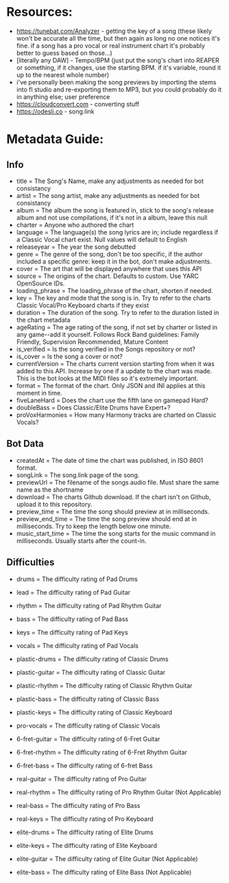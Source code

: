 # Resources:
- https://tunebat.com/Analyzer - getting the key of a song (these likely won't be accurate all the time, but then again as long no one notices it's fine. if a song has a pro vocal or real instrument chart it's probably better to guess based on those...)
- \[literally any DAW\] - Tempo/BPM (just put the song's chart into REAPER or something, if it changes, use the starting BPM. if it's variable, round it up to the nearest whole number)
- i've personally been making the song previews by importing the stems into fl studio and re-exporting them to MP3, but you could probably do it in anything else; user preference
- https://cloudconvert.com - converting stuff
- https://odesli.co - song.link

# Metadata Guide:
## Info
- title = The Song's Name, make any adjustments as needed for bot consistancy
- artist = The song artist,  make any adjustments as needed for bot consistancy
- album = The album the song is featured in, stick to the song's release album and not use compilations, if it's not in a album, leave this null
- charter = Anyone who authored the chart
- language = The language(s) the song lyrics are in; include regardless if a Classic Vocal chart exist. Null values will default to English
- releaseyear = The year the song debutted
- genre = The genre of the song, don't be too specific, if the author included a specific genre: keep it in the bot, don't make adjustments.
- cover = The art that will be displayed anywhere that uses this API
- source = The origins of the chart. Defaults to custom. Use YARC OpenSource IDs.
- loading_phrase = The loading_phrase of the chart, shorten if needed.
- key = The key and mode that the song is in. Try to refer to the charts Classic Vocal/Pro Keyboard charts if they exist
- duration = The duration of the song. Try to refer to the duration listed in the chart metadata
- ageRating = The age rating of the song, if not set by charter or listed in any game--add it yourself. Follows Rock Band guidelines: Family Friendly, Supervision Recommended, Mature Content
- is_verified = Is the song verified in the Songs repository or not?
- is_cover = Is the song a cover or not?
- currentVersion = The charts current version starting from when it was added to this API. Increase by one if a update to the chart was made. This is the bot looks at the MIDI files so it's extremely important.
- format = The format of the chart. Only JSON and INI applies at this moment in time.
- fiveLaneHard = Does the chart use the fifth lane on gamepad Hard?
- doubleBass = Does Classic/Elite Drums have Expert+?
- proVoxHarmonies = How many Harmony tracks are charted on Classic Vocals?
## Bot Data
- createdAt = The date of time the chart was published, in ISO 8601 format.
- songLink = The song.link page of the song.
- previewUrl = The filename of the songs audio file. Must share the same name as the shortname
- download = The charts Github download. If the chart isn't on Github, upload it to this repository.
- preview_time = The time the song should preview at in milliseconds.
- preview_end_time = The time the song preview should end at in milliseconds. Try to keep the length below one minute.
- music_start_time = The time the song starts for the music command in milliseconds. Usually starts after the count-in.
## Difficulties
- drums = The difficulty rating of Pad Drums
- lead = The difficulty rating of Pad Guitar
- rhythm = The difficulty rating of Pad Rhythm Guitar
- bass = The difficulty rating of Pad Bass
- keys = The difficulty rating of Pad Keys
- vocals = The difficulty rating of Pad Vocals

- plastic-drums = The difficulty rating of Classic Drums
- plastic-guitar = The difficulty rating of Classic Guitar
- plastic-rhythm = The difficulty rating of Classic Rhythm Guitar
- plastic-bass = The difficulty rating of Classic Bass
- plastic-keys = The difficulty rating of Classic Keyboard
- pro-vocals = The difficulty rating of Classic Vocals

- 6-fret-guitar = The difficulty rating of 6-Fret Guitar
- 6-fret-rhythm = The difficulty rating of 6-Fret Rhythm Guitar
- 6-fret-bass = The difficulty rating of 6-fret Bass

- real-guitar = The difficulty rating of Pro Guitar
- real-rhythm = The difficulty rating of Pro Rhythm Guitar (Not Applicable)
- real-bass = The difficulty rating of Pro Bass
- real-keys = The difficulty rating of Pro Keyboard

- elite-drums = The difficulty rating of Elite Drums
- elite-keys = The difficulty rating of Elite Keyboard
- elite-guitar = The difficulty rating of Elite Guitar (Not Applicable)
- elite-bass = The difficulty rating of Elite Bass (Not Applicable)

